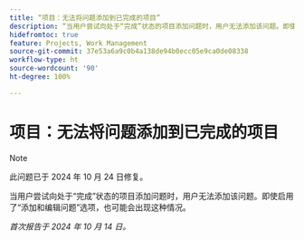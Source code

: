 ```yaml
---
title: “项目：无法将问题添加到已完成的项目”
description: “当用户尝试向处于“完成”状态的项目添加问题时，用户无法添加该问题。即使启用了“添加和编辑问题”选项，也可能会出现这种情况。”
hidefromtoc: true
feature: Projects, Work Management
source-git-commit: 37e53a6a9c0b4a138de94b0ecc05e9ca0de08338
workflow-type: ht
source-wordcount: '90'
ht-degree: 100%

---
```



# 项目：无法将问题添加到已完成的项目

>[!NOTE]
>
>此问题已于 2024 年 10 月 24 日修复。

当用户尝试向处于“完成”状态的项目添加问题时，用户无法添加该问题。即使启用了“添加和编辑问题”选项，也可能会出现这种情况。

_首次报告于 2024 年 10 月 14 日。_
